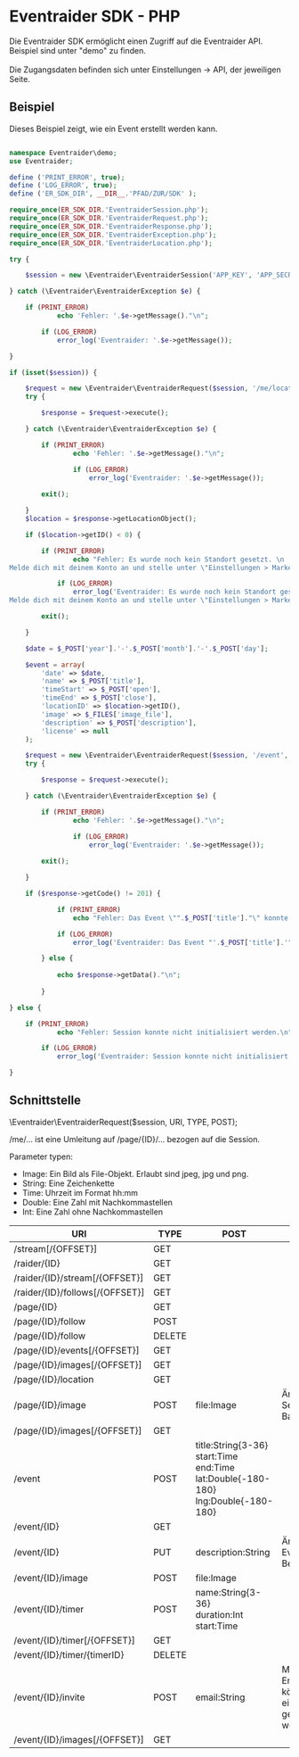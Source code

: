 Eventraider SDK - PHP
========

Die Eventraider SDK ermöglicht einen Zugriff auf die Eventraider API.<br />
Beispiel sind unter "demo" zu finden.<br />
<br />
Die Zugangsdaten befinden sich unter Einstellungen -> API, der jeweiligen Seite.


Beispiel
--------------

Dieses Beispiel zeigt, wie ein Event erstellt werden kann.

```php

namespace Eventraider\demo;
use Eventraider;

define ('PRINT_ERROR', true);
define ('LOG_ERROR', true);
define ('ER_SDK_DIR', __DIR__.'PFAD/ZUR/SDK' );

require_once(ER_SDK_DIR.'EventraiderSession.php');
require_once(ER_SDK_DIR.'EventraiderRequest.php');
require_once(ER_SDK_DIR.'EventraiderResponse.php');
require_once(ER_SDK_DIR.'EventraiderException.php');
require_once(ER_SDK_DIR.'EventraiderLocation.php');

try {

	$session = new \Eventraider\EventraiderSession('APP_KEY', 'APP_SECRET');

} catch (\Eventraider\EventraiderException $e) {

	if (PRINT_ERROR)
            echo 'Fehler: '.$e->getMessage()."\n";

        if (LOG_ERROR)
            error_log('Eventraider: '.$e->getMessage());

}

if (isset($session)) {

	$request = new \Eventraider\EventraiderRequest($session, '/me/location', 'GET', array('ID' => -1));
	try {

		$response = $request->execute();

	} catch (\Eventraider\EventraiderException $e) {

		if (PRINT_ERROR)
                echo 'Fehler: '.$e->getMessage()."\n";

            	if (LOG_ERROR)
                	error_log('Eventraider: '.$e->getMessage());
                
		exit();

	}
	$location = $response->getLocationObject();

	if ($location->getID() < 0) {

		if (PRINT_ERROR)
                echo "Fehler: Es wurde noch kein Standort gesetzt. \n
Melde dich mit deinem Konto an und stelle unter \"Einstellungen > Marker\" deinen Standort ein.";

            if (LOG_ERROR)
                error_log('Eventraider: Es wurde noch kein Standort gesetzt. \n
Melde dich mit deinem Konto an und stelle unter \"Einstellungen > Marker\" deinen Standort ein.');

		exit();

	}

	$date = $_POST['year'].'-'.$_POST['month'].'-'.$_POST['day'];

	$event = array(
		'date' => $date,
		'name' => $_POST['title'],
		'timeStart' => $_POST['open'],
		'timeEnd' => $_POST['close'],
		'locationID' => $location->getID(),
		'image' => $_FILES['image_file'],
		'description' => $_POST['description'],
		'license' => null
	);

	$request = new \Eventraider\EventraiderRequest($session, '/event', 'POST', $event);
	try {

		$response = $request->execute();

	} catch (\Eventraider\EventraiderException $e) {

		if (PRINT_ERROR)
                echo 'Fehler: '.$e->getMessage()."\n";

            	if (LOG_ERROR)
                	error_log('Eventraider: '.$e->getMessage());
                
		exit();

	}

	if ($response->getCode() != 201) {

            if (PRINT_ERROR)
                echo "Fehler: Das Event \"".$_POST['title']."\" konnte nicht erstellt werden.\n";

            if (LOG_ERROR)
                error_log('Eventraider: Das Event "'.$_POST['title'].'" konnte nicht erstellt werden.');

        } else {
        
        	echo $response->getData()."\n";
        
        }

} else {

	if (PRINT_ERROR)
            echo "Fehler: Session konnte nicht initialisiert werden.\n";

        if (LOG_ERROR)
            error_log('Eventraider: Session konnte nicht initialisiert werden.');

}
```

Schnittstelle
--------------

\Eventraider\EventraiderRequest($session, URI, TYPE, POST);

/me/... ist eine Umleitung auf /page/{ID}/... bezogen auf die Session.

Parameter typen:
 * Image: Ein Bild als File-Objekt. Erlaubt sind jpeg, jpg und png.
 * String: Eine Zeichenkette
 * Time: Uhrzeit im Format hh:mm
 * Double: Eine Zahl mit Nachkommastellen
 * Int: Eine Zahl ohne Nachkommastellen

| URI                            | TYPE   | POST  |  Notiz  |
| ------------------------------ | ------ | ----- |  ------ |
| /stream[/{OFFSET}]             | GET    |       |         |
| /raider/{ID}                   | GET    |       |         |
| /raider/{ID}/stream[/{OFFSET}] | GET    |       |         |
| /raider/{ID}/follows[/{OFFSET}]| GET    |       |         |
| /page/{ID}                     | GET    |       |         |
| /page/{ID}/follow              | POST   |       |         |
| /page/{ID}/follow              | DELETE |       |         |
| /page/{ID}/events[/{OFFSET}]   | GET    |       |         |
| /page/{ID}/images[/{OFFSET}]   | GET    |       |         |
| /page/{ID}/location            | GET    |       |         |
| /page/{ID}/image               | POST   | file:Image | Ändert das Seiten Banner. |
| /page/{ID}/images[/{OFFSET}]   | GET    |       |         |
| /event                         | POST   | title:String{3-36}<br />start:Time<br />end:Time<br />lat:Double{-180-180}<br />lng:Double{-180-180} |        |
| /event/{ID}                    | GET    |       |         |
| /event/{ID}                    | PUT    | description:String | Ändert die Event Beschreibung |
| /event/{ID}/image              | POST   | file:Image |         |
| /event/{ID}/timer              | POST   | name:String{3-36}<br />duration:Int<br />start:Time |         |
| /event/{ID}/timer[/{OFFSET}]   | GET    |       |         |
| /event/{ID}/timer/{timerID}    | DELETE |       |         |
| /event/{ID}/invite             | POST   | email:String | Mehrere Emails können mit einem ";" getrennt werden |
| /event/{ID}/images[/{OFFSET}]  | GET    |       |         |





